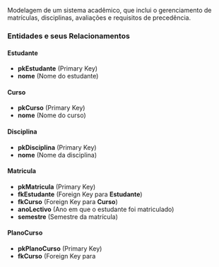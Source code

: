 Modelagem de um sistema acadêmico, que inclui o gerenciamento de matrículas, 
disciplinas, avaliações e requisitos de
precedência. 

### Entidades e seus Relacionamentos

#### **Estudante**

- **pkEstudante** (Primary Key)
- **nome** (Nome do estudante)

#### **Curso**

- **pkCurso** (Primary Key)
- **nome** (Nome do curso)

#### **Disciplina**

- **pkDisciplina** (Primary Key)
- **nome** (Nome da disciplina)

#### **Matricula**

- **pkMatricula** (Primary Key)
- **fkEstudante** (Foreign Key para **Estudante**)
- **fkCurso** (Foreign Key para **Curso**)
- **anoLectivo** (Ano em que o estudante foi matriculado)
- **semestre** (Semestre da matrícula)

#### **PlanoCurso**

- **pkPlanoCurso** (Primary Key)
- **fkCurso** (Foreign Key para